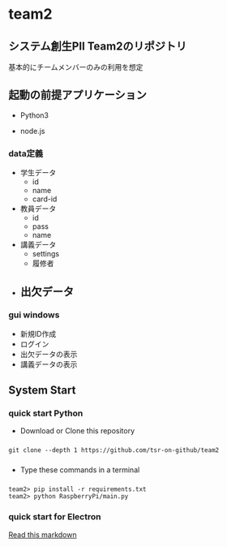 # team2
## システム創生PⅡ Team2のリポジトリ
基本的にチームメンバーのみの利用を想定

## 起動の前提アプリケーション
  - Python3

  - node.js


### data定義

- 学生データ
  - id
  - name
  - card-id
- 教員データ
  - id
  - pass
  - name
- 講義データ
  - settings
  - 履修者
- 出欠データ
  -

### gui windows

- 新規ID作成
- ログイン
- 出欠データの表示
- 講義データの表示

## System Start
### quick start Python

- Download or Clone this repository
###
    git clone --depth 1 https://github.com/tsr-on-github/team2

###

- Type these commands in a terminal
###
    team2> pip install -r requirements.txt
    team2> python RaspberryPi/main.py

### quick start for Electron

[Read this markdown](./electron/StartDocument.md)

